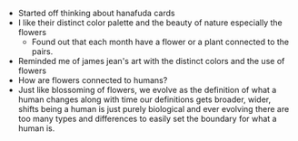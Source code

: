 - Started off thinking about hanafuda cards 
- I like their distinct color palette and the beauty of nature especially the flowers
	- Found out that each month have a flower or a plant connected to the pairs.
- Reminded me of james jean's art with the distinct colors and the use of flowers
- How are flowers connected to humans?
- Just like blossoming of flowers, we evolve as the definition of what a human changes along with time our definitions gets broader, wider, shifts being a human is just purely biological and ever evolving there are too many types and differences to easily set the boundary for what a human is. 